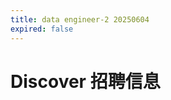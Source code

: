 ```yaml
---
title: data engineer-2 20250604
expired: false
---
```


# Discover 招聘信息

<JobPostingTable job-posting-json-path="discover/data/data-engineer-20250604-2.json"/>
